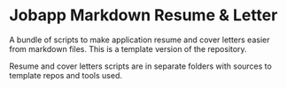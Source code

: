 # Jobapp Markdown Resume & Letter

A bundle of scripts to make application resume and cover letters easier from markdown files. This is a template version of the repository. 

Resume and cover letters scripts are in separate folders with sources to template repos and tools used.

